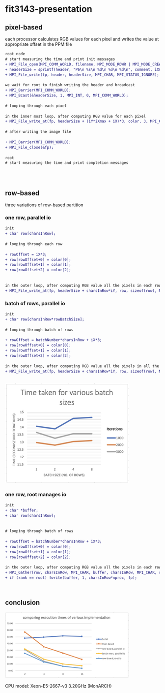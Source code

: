 # fit3143-presentation

## pixel-based
each processor calculates RGB values for each pixel and writes the value at appropriate offset in the PPM file

```diff
root node
# start measuring the time and print init messages
+ MPI_File_open(MPI_COMM_WORLD, filename, MPI_MODE_RDWR | MPI_MODE_CREATE, MPI_INFO_NULL, &fp);
+ headerSize = sprintf(header, "P6\n %s\n %d\n %d\n %d\n", comment, iXmax, iYmax, MaxColorComponentValue);
+ MPI_File_write(fp, header, headerSize, MPI_CHAR, MPI_STATUS_IGNORE);

we wait for root to finish writing the header and broadcast
+ MPI_Barrier(MPI_COMM_WORLD);
+ MPI_Bcast(&headerSize, 1, MPI_INT, 0, MPI_COMM_WORLD);

# looping through each pixel

in the inner most loop, after computing RGB value for each pixel
+ MPI_File_write_at(fp, headerSize + (iY*iXmax + iX)*3, color, 3, MPI_CHAR, MPI_STATUS_IGNORE);

# after writing the image file

+ MPI_Barrier(MPI_COMM_WORLD);
+ MPI_File_close(&fp);

root
# start measuring the time and print completion messages
```

</br>
</br>


## row-based
three variations of row-based partition


### one row, parallel io
```diff
init
+ char row[charsInRow];

# looping through each row

+ rowOffset = iX*3;
+ row[rowOffset+0] = color[0];
+ row[rowOffset+1] = color[1];
+ row[rowOffset+2] = color[2];


in the outer loop, after computing RGB value all the pixels in each row
+ MPI_File_write_at(fp, headerSize + charsInRow*iY, row, sizeof(row), MPI_CHAR, MPI_STATUS_IGNORE);
```



### batch of rows, parallel io

```diff
init
+ char row[charsInRow*rowBatchSize];

# looping through batch of rows

+ rowOffset = batchNumber*charsInRow + iX*3;
+ row[rowOffset+0] = color[0];
+ row[rowOffset+1] = color[1];
+ row[rowOffset+2] = color[2];

in the outer loop, after computing RGB value all the pixels in all the rows in the specified batch
+ MPI_File_write_at(fp, headerSize + charsInRow*iY, row, sizeof(row), MPI_CHAR, MPI_STATUS_IGNORE);
```
</br>
<img src="assets/batch_rows.png" width="80%">


### one row, root manages io
```diff
init
+ char *buffer;
+ char row[charsInRow];


# looping through batch of rows

+ rowOffset = batchNumber*charsInRow + iX*3;
+ row[rowOffset+0] = color[0];
+ row[rowOffset+1] = color[1];
+ row[rowOffset+2] = color[2];

in the outer loop, after computing RGB value all the pixels in each row
+ MPI_Gather(row, charsInRow, MPI_CHAR, buffer, charsInRow, MPI_CHAR, root, MPI_COMM_WORLD);
+ if (rank == root) fwrite(buffer, 1, charsInRow*nproc, fp);
```

</br>


## conclusion
<img src="assets/comparisions.png" width="80%">


CPU model: Xeon-E5-2667-v3 3.20GHz (MonARCH)
